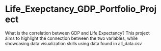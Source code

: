 # Life_Exepctancy_GDP_Portfolio_Project
 
What is the correlation between GDP and Life Expectancy? This project aims to highlight the connection between the two variables, while showcasing data visualization skills using data found in all_data.csv

